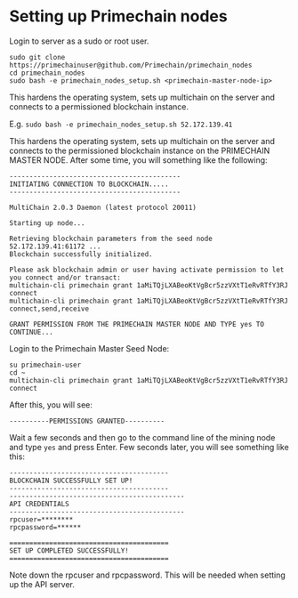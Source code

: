 # Setting up Primechain nodes

Login to server as a sudo or root user.
```
sudo git clone https://primechainuser@github.com/Primechain/primechain_nodes
cd primechain_nodes
sudo bash -e primechain_nodes_setup.sh <primechain-master-node-ip>
```
This hardens the operating system, sets up multichain on the server and connects to a permissioned blockchain instance.

E.g. ```sudo bash -e primechain_nodes_setup.sh 52.172.139.41```

This hardens the operating system, sets up multichain on the server and connects to the permissioned blockchain instance on the PRIMECHAIN MASTER NODE. After some time, you will something like the following:

```
-------------------------------------------
INITIATING CONNECTION TO BLOCKCHAIN.....
-------------------------------------------

MultiChain 2.0.3 Daemon (latest protocol 20011)

Starting up node...

Retrieving blockchain parameters from the seed node 52.172.139.41:61172 ...
Blockchain successfully initialized.

Please ask blockchain admin or user having activate permission to let you connect and/or transact:
multichain-cli primechain grant 1aMiTQjLXABeoKtVgBcr5zzVXtT1eRvRTfY3RJ connect
multichain-cli primechain grant 1aMiTQjLXABeoKtVgBcr5zzVXtT1eRvRTfY3RJ connect,send,receive

GRANT PERMISSION FROM THE PRIMECHAIN MASTER NODE AND TYPE yes TO CONTINUE...
```

Login to the Primechain Master Seed Node:
```
su primechain-user
cd ~
multichain-cli primechain grant 1aMiTQjLXABeoKtVgBcr5zzVXtT1eRvRTfY3RJ connect
```

After this, you will see: 
```
----------PERMISSIONS GRANTED----------
```
Wait a few seconds and then go to the command line of the mining node and type ```yes``` and press Enter.
Few seconds later, you will see something like this:
```
----------------------------------------
BLOCKCHAIN SUCCESSFULLY SET UP!
----------------------------------------
--------------------------------------------
API CREDENTIALS
--------------------------------------------
rpcuser=********
rpcpassword=******

========================================
SET UP COMPLETED SUCCESSFULLY!
========================================
```
Note down the rpcuser and rpcpassword. This will be needed when setting up the API server.
